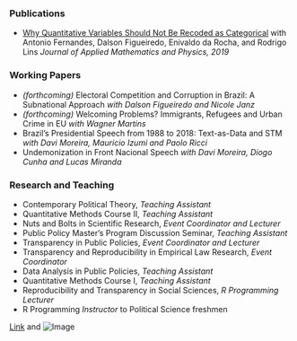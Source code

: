   

### Publications
-	[Why Quantitative Variables Should Not Be Recoded as Categorical](https://www.scirp.org/html/9-1721594_93794.htm) with Antonio Fernandes, Dalson Figueiredo, Enivaldo da Rocha, and Rodrigo Lins
  _Journal of Applied Mathematics and Physics, 2019_


### Working Papers
-	_(forthcoming)_ Electoral Competition and Corruption in Brazil: A Subnational Approach
_with Dalson Figueiredo and Nicole Janz_
- _(forthcoming)_ Welcoming Problems? Immigrants, Refugees and Urban Crime in EU
_with Wagner Martins_
-	Brazil’s Presidential Speech from 1988 to 2018: Text-as-Data and STM
_with Davi Moreira, Mauricio Izumi and Paolo Ricci_
-	Undemonization in Front Nacional Speech
_with Davi Moreira, Diogo Cunha and Lucas Miranda_

### Research and Teaching
-	Contemporary Political Theory, _Teaching Assistant_
-	Quantitative Methods Course II, _Teaching Assistant_
-	Nuts and Bolts in Scientific Research, _Event Coordinator and Lecturer_
-	Public Policy Master’s Program Discussion Seminar, _Teaching Assistant_
-	Transparency in Public Policies, _Event Coordinator and Lecturer_
-	Transparency and Reproducibility in Empirical Law Research, _Event Coordinator_
-	Data Analysis in Public Policies, _Teaching Assistant_
-	Quantitative Methods Course I, _Teaching Assistant_
-	Reproducibility and Transparency in Social Sciences, _R Programming Lecturer_
-	R Programming _Instructor_ to Political Science freshmen


[Link](url) and ![Image](src)
```
